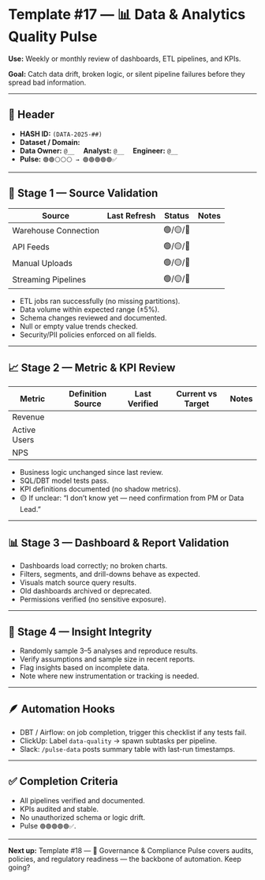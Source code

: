 # Template #17 — 📊 Data & Analytics Quality Pulse

**Use:** Weekly or monthly review of dashboards, ETL pipelines, and KPIs.

**Goal:** Catch data drift, broken logic, or silent pipeline failures before they spread bad information.

---

## 🧾 Header
- **HASH ID:** `(DATA-2025-##)`
- **Dataset / Domain:**
- **Data Owner:** `@__`  **Analyst:** `@__`  **Engineer:** `@__`
- **Pulse:** `🟢🟢⚪️⚪️⚪️ → 🟢🟢🟢🟢🟢✅`

---

## 🧩 Stage 1 — Source Validation

| Source | Last Refresh | Status | Notes |
| --- | --- | --- | --- |
| Warehouse Connection | | 🟢/🟡/🔴 | |
| API Feeds | | 🟢/🟡/🔴 | |
| Manual Uploads | | 🟢/🟡/🔴 | |
| Streaming Pipelines | | 🟢/🟡/🔴 | |

- ETL jobs ran successfully (no missing partitions).
- Data volume within expected range (±5%).
- Schema changes reviewed and documented.
- Null or empty value trends checked.
- Security/PII policies enforced on all fields.

---

## 📈 Stage 2 — Metric & KPI Review

| Metric | Definition Source | Last Verified | Current vs Target | Notes |
| --- | --- | --- | --- | --- |
| Revenue | | | | |
| Active Users | | | | |
| NPS | | | | |

- Business logic unchanged since last review.
- SQL/DBT model tests pass.
- KPI definitions documented (no shadow metrics).
- 🟡 If unclear: “I don’t know yet — need confirmation from PM or Data Lead.”

---

## 📊 Stage 3 — Dashboard & Report Validation
- Dashboards load correctly; no broken charts.
- Filters, segments, and drill-downs behave as expected.
- Visuals match source query results.
- Old dashboards archived or deprecated.
- Permissions verified (no sensitive exposure).

---

## 🧠 Stage 4 — Insight Integrity
- Randomly sample 3–5 analyses and reproduce results.
- Verify assumptions and sample size in recent reports.
- Flag insights based on incomplete data.
- Note where new instrumentation or tracking is needed.

---

## 🪶 Automation Hooks
- DBT / Airflow: on job completion, trigger this checklist if any tests fail.
- ClickUp: Label `data-quality` → spawn subtasks per pipeline.
- Slack: `/pulse-data` posts summary table with last-run timestamps.

---

## ✅ Completion Criteria
- All pipelines verified and documented.
- KPIs audited and stable.
- No unauthorized schema or logic drift.
- Pulse `🟢🟢🟢🟢🟢✅`.

---

**Next up:** Template #18 — 🧭 Governance & Compliance Pulse covers audits, policies, and regulatory readiness — the backbone of automation. Keep going?

